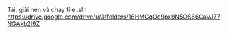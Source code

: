 Tải, giải nén và chạy file .sln
https://drive.google.com/drive/u/3/folders/16HMCgOc9px9N5OS66CaVJZ7NGAkb2l9Z
